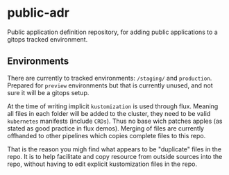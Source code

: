 # public-adr
Public application definition repository, for adding public applications to a gitops tracked environment.

## Environments

There are currently to tracked environments: `/staging/` and `production`.
Prepared for `preview` environments but that is currently unused, and not sure it will be a gitops setup.

At the time of writing implicit `kustomization` is used through flux.
Meaning all files in each folder will be added to the cluster, they need to be valid `kubernetes` manifests (include `CRDs`).
Thus no base wich patches apples (as stated as good practice in flux demos).
Merging of files are currently offhanded to other pipelines which copies complete files to this repo.

That is the reason you migh find what appears to be "duplicate" files in the repo.
It is to help facilitate and copy resource from outside sources into the repo, without having to edit explicit kustomization files in the repo.

